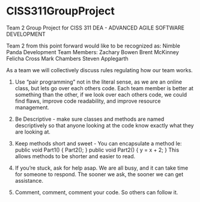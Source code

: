 # CISS311GroupProject
Team 2 Group Project for CISS 311 DEA - ADVANCED AGILE SOFTWARE DEVELOPMENT


Team 2 from this point forward would like to be recognized as: Nimble Panda Development
Team Members:
	Zachary Bowen
	Brent McKinney
	Felicha Cross
	Mark Chambers 
	Steven Applegarth

As a team we will collectively discuss rules regulating how our team works.

1.	Use “pair programming” not in the literal sense, as we are an online class, but lets go over each others code. Each team member is better at something than the other, if we look over each others code, we could find flaws, improve code readability, and improve resource management.
2.	Be Descriptive - make sure classes and methods are named descriptively so that anyone looking at the code know exactly what they are looking at.
3.	Keep methods short and sweet - You can encapsulate a method 
Ie:
public void Part1()
{
	Part2();
}
public void Part2()
{
	y = x + 2;
}
This allows methods to be shorter and easier to read.

4.	If you’re stuck, ask for help asap. We are all busy, and it can take time for someone to respond. The sooner we ask, the sooner we can get assistance. 
5.	Comment, comment, comment your code. So others can follow it. 
